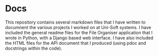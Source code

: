 # Docs
This repository contains several markdown files that I have written to documnent the various projects I worked on at Uni-Soft systems. I have included the general readme files for the File Organiser application that I wrote in Python, with a Django based web interface. I have also included the HTML files for the API document that I produced (using pdoc and docstrings within the code). 
